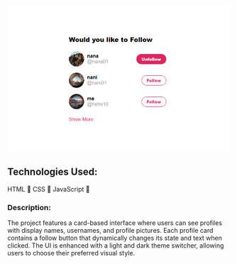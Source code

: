 ![Alt Text](https://raw.githubusercontent.com/ranawebpro/Twitter-Follow-Interface-/main/following.png)

## Technologies Used:

HTML 📄
CSS 🎨
JavaScript 🚀

### Description:
The project features a card-based interface where users can see profiles with display names, usernames, and profile pictures. Each profile card contains a follow button that dynamically changes its state and text when clicked. The UI is enhanced with a light and dark theme switcher, allowing users to choose their preferred visual style.
